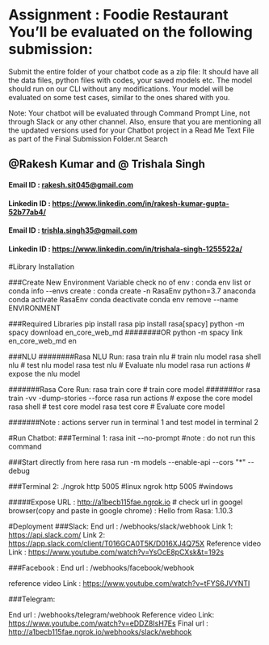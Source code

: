 # Assignment : Foodie Restaurant You’ll be evaluated on the following submission:

Submit the entire folder of your chatbot code as a zip file: It should have all the data files, python files with codes, your saved models etc. The model should run on our CLI without any modifications. Your model will be evaluated on some test cases, similar to the ones shared with you.

Note:  Your chatbot will be evaluated through Command Prompt Line, not through Slack or any other channel. Also, ensure that you are mentioning all the updated versions used for your Chatbot project in a Read Me Text File as part of the Final Submission Folder.nt Search
## @Rakesh Kumar and @ Trishala Singh

#### Email ID : rakesh.sit045@gmail.com
#### Linkedin ID : https://www.linkedin.com/in/rakesh-kumar-gupta-52b77ab4/

#### Email ID : trishla.singh35@gmail.com
#### Linkedin ID : https://www.linkedin.com/in/trishala-singh-1255522a/ 



#Library Installation

###Create New Environment Variable
check no of env : conda env list or conda info --envs
create : conda create -n RasaEnv python=3.7 anaconda
conda activate RasaEnv
conda deactivate
conda env remove --name ENVIRONMENT

###Required Libraries
pip install rasa 
pip install rasa[spacy]
python -m spacy download en_core_web_md
########OR
python -m spacy link en_core_web_md en

###NLU
########Rasa NLU Run:
rasa train nlu # train nlu model
rasa shell nlu # test nlu model
rasa test nlu # Evaluate nlu model
rasa run actions # expose the nlu model 

#######Rasa Core Run:
rasa train core # train core model
#######or
rasa train -vv -dump-stories --force 
rasa run actions # expose the core model
rasa shell  # test core model
rasa test core # Evaluate core model

#######Note : actions server run in terminal 1 and test model in terminal 2



#Run Chatbot:
###Terminal 1:
rasa init --no-prompt #note : do not run this command

###Start directly from here
rasa run -m models --enable-api --cors "*" --debug

###Terminal 2:
./ngrok http 5005 #linux
ngrok http 5005 #windows
 
 #####Expose URL : http://a1becb115fae.ngrok.io  # check url in googel browser(copy and paste in  google chrome) : Hello from Rasa: 1.10.3
 
#Deployment
###Slack:
End url : /webhooks/slack/webhook
Link 1: https://api.slack.com/
Link 2: https://app.slack.com/client/T016GCA0T5K/D016XJ4Q75X
Reference video Link : https://www.youtube.com/watch?v=YsOcE8pCXsk&t=192s

###Facebook :
End url : /webhooks/facebook/webhook

reference video Link : https://www.youtube.com/watch?v=tFYS6JVYNTI

###Telegram:

End url : /webhooks/telegram/webhook
Reference video Link: https://www.youtube.com/watch?v=eDDZ8IsH7Es
Final url : http://a1becb115fae.ngrok.io/webhooks/slack/webhook

